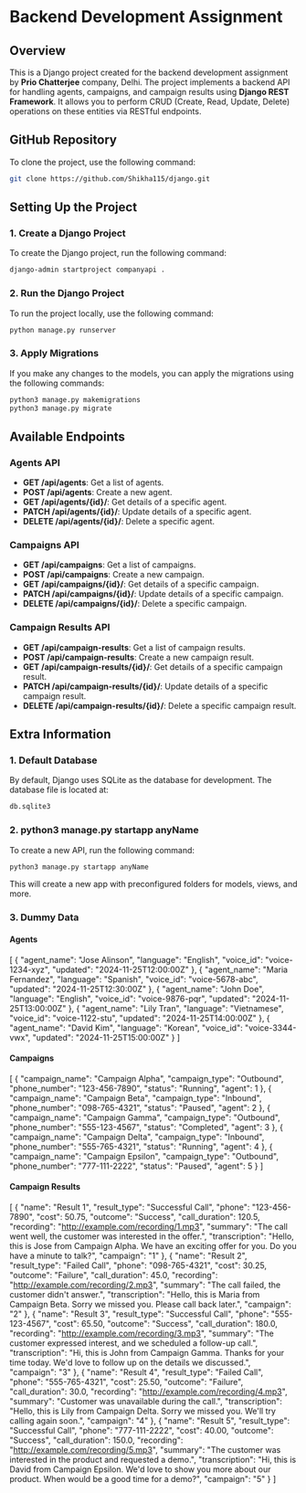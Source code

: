 # Backend Development Assignment

## Overview
This is a Django project created for the backend development assignment by **Prio Chatterjee** company, Delhi. The project implements a backend API for handling agents, campaigns, and campaign results using **Django REST Framework**.
It allows you to perform CRUD (Create, Read, Update, Delete) operations on these entities via RESTful endpoints.

## GitHub Repository
To clone the project, use the following command:
```bash
git clone https://github.com/Shikha115/django.git
```


## Setting Up the Project

### 1. Create a Django Project
To create the Django project, run the following command:

```bash
django-admin startproject companyapi .
```

### 2. Run the Django Project
To run the project locally, use the following command:

```bash
python manage.py runserver
```


### 3. Apply Migrations
If you make any changes to the models, you can apply the migrations using the following commands:

```bash
python3 manage.py makemigrations
python3 manage.py migrate
```

## Available Endpoints

### Agents API
- **GET /api/agents**: Get a list of agents.
- **POST /api/agents**: Create a new agent.
- **GET /api/agents/{id}/**: Get details of a specific agent.
- **PATCH /api/agents/{id}/**: Update details of a specific agent.
- **DELETE /api/agents/{id}/**: Delete a specific agent.

### Campaigns API
- **GET /api/campaigns**: Get a list of campaigns.
- **POST /api/campaigns**: Create a new campaign.
- **GET /api/campaigns/{id}/**: Get details of a specific campaign.
- **PATCH /api/campaigns/{id}/**: Update details of a specific campaign.
- **DELETE /api/campaigns/{id}/**: Delete a specific campaign.

### Campaign Results API
- **GET /api/campaign-results**: Get a list of campaign results.
- **POST /api/campaign-results**: Create a new campaign result.
- **GET /api/campaign-results/{id}/**: Get details of a specific campaign result.
- **PATCH /api/campaign-results/{id}/**: Update details of a specific campaign result.
- **DELETE /api/campaign-results/{id}/**: Delete a specific campaign result.


## Extra Information

### 1. Default Database
By default, Django uses SQLite as the database for development. The database file is located at:

```bash
db.sqlite3
```

### 2. python3 manage.py startapp anyName
To create a new API, run the following command:

```bash
python3 manage.py startapp anyName
```

This will create a new app with preconfigured folders for models, views, and more.

### 3. Dummy Data

#### Agents
[
  {
    "agent_name": "Jose Alinson",
    "language": "English",
    "voice_id": "voice-1234-xyz",
    "updated": "2024-11-25T12:00:00Z"
  },
  {
    "agent_name": "Maria Fernandez",
    "language": "Spanish",
    "voice_id": "voice-5678-abc",
    "updated": "2024-11-25T12:30:00Z"
  },
  {
    "agent_name": "John Doe",
    "language": "English",
    "voice_id": "voice-9876-pqr",
    "updated": "2024-11-25T13:00:00Z"
  },
  {
    "agent_name": "Lily Tran",
    "language": "Vietnamese",
    "voice_id": "voice-1122-stu",
    "updated": "2024-11-25T14:00:00Z"
  },
  {
    "agent_name": "David Kim",
    "language": "Korean",
    "voice_id": "voice-3344-vwx",
    "updated": "2024-11-25T15:00:00Z"
  }
]

#### Campaigns

[
  {
    "campaign_name": "Campaign Alpha",
    "campaign_type": "Outbound",
    "phone_number": "123-456-7890",
    "status": "Running",
    "agent": 1
  },
  {
    "campaign_name": "Campaign Beta",
    "campaign_type": "Inbound",
    "phone_number": "098-765-4321",
    "status": "Paused",
    "agent": 2
  },
  {
    "campaign_name": "Campaign Gamma",
    "campaign_type": "Outbound",
    "phone_number": "555-123-4567",
    "status": "Completed",
    "agent": 3
  },
  {
    "campaign_name": "Campaign Delta",
    "campaign_type": "Inbound",
    "phone_number": "555-765-4321",
    "status": "Running",
    "agent": 4
  },
  {
    "campaign_name": "Campaign Epsilon",
    "campaign_type": "Outbound",
    "phone_number": "777-111-2222",
    "status": "Paused",
    "agent": 5
  }
]

#### Campaign Results
[
  {
    "name": "Result 1",
    "result_type": "Successful Call",
    "phone": "123-456-7890",
    "cost": 50.75,
    "outcome": "Success",
    "call_duration": 120.5,
    "recording": "http://example.com/recording/1.mp3",
    "summary": "The call went well, the customer was interested in the offer.",
    "transcription": "Hello, this is Jose from Campaign Alpha. We have an exciting offer for you. Do you have a minute to talk?",
    "campaign": "1"
  },
  {
    "name": "Result 2",
    "result_type": "Failed Call",
    "phone": "098-765-4321",
    "cost": 30.25,
    "outcome": "Failure",
    "call_duration": 45.0,
    "recording": "http://example.com/recording/2.mp3",
    "summary": "The call failed, the customer didn't answer.",
    "transcription": "Hello, this is Maria from Campaign Beta. Sorry we missed you. Please call back later.",
    "campaign": "2"
  },
  {
    "name": "Result 3",
    "result_type": "Successful Call",
    "phone": "555-123-4567",
    "cost": 65.50,
    "outcome": "Success",
    "call_duration": 180.0,
    "recording": "http://example.com/recording/3.mp3",
    "summary": "The customer expressed interest, and we scheduled a follow-up call.",
    "transcription": "Hi, this is John from Campaign Gamma. Thanks for your time today. We'd love to follow up on the details we discussed.",
    "campaign": "3"
  },
  {
    "name": "Result 4",
    "result_type": "Failed Call",
    "phone": "555-765-4321",
    "cost": 25.50,
    "outcome": "Failure",
    "call_duration": 30.0,
    "recording": "http://example.com/recording/4.mp3",
    "summary": "Customer was unavailable during the call.",
    "transcription": "Hello, this is Lily from Campaign Delta. Sorry we missed you. We'll try calling again soon.",
    "campaign": "4"
  },
  {
    "name": "Result 5",
    "result_type": "Successful Call",
    "phone": "777-111-2222",
    "cost": 40.00,
    "outcome": "Success",
    "call_duration": 150.0,
    "recording": "http://example.com/recording/5.mp3",
    "summary": "The customer was interested in the product and requested a demo.",
    "transcription": "Hi, this is David from Campaign Epsilon. We'd love to show you more about our product. When would be a good time for a demo?",
    "campaign": "5"
  }
]



